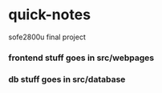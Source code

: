 # quick-notes
sofe2800u final project


### frontend stuff goes in src/webpages

### db stuff goes in src/database